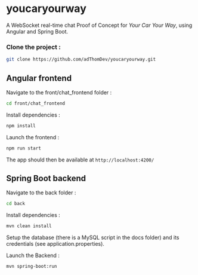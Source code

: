 # youcaryourway


A WebSocket real-time chat Proof of Concept for *Your Car Your Way*, using Angular and Spring Boot.

### Clone the project :
```bash
git clone https://github.com/adThomDev/youcaryourway.git
```
## Angular frontend

Navigate to the front/chat_frontend folder :
```bash
cd front/chat_frontend
```

Install dependencies :
```bash
npm install
```

Launch the frontend :
```bash
npm run start
```

The app should then be available at `http://localhost:4200/`

## Spring Boot backend
Navigate to the back folder :
```bash
cd back
```

Install dependencies :
```bash
mvn clean install
```

Setup the database (there is a MySQL script in the docs folder) and its credentials (see application.properties). 

Launch the Backend :
```bash
mvn spring-boot:run
```